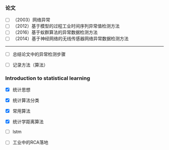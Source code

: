 

### 论文

- [ ] （2003）网络异常
- [ ] （2012）基于模型的过程工业时间序列异常值检测方法
- [ ] （2016）基于蚁群算法的异常数据检测方法
- [ ] （2014）基于神经网络的无线传感器网络异常数据检测方法

-----

- [ ] 总结论文中的异常检测步骤
- [ ] 记录方法（算法）


### Introduction to statistical learning

- [x] 统计思想
- [x] 统计算法分类
- [x] 常用算法


- [x] 统计学距离算法
- [ ] lstm
- [ ] 工业中的RCA落地






















